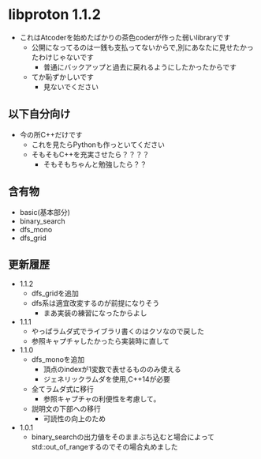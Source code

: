 # libproton 1.1.2
- これはAtcoderを始めたばかりの茶色coderが作った弱いlibraryです
    - 公開になってるのは一銭も支払ってないからで,別にあなたに見せたかったわけじゃないです
        - 普通にバックアップと過去に戻れるようにしたかったからです
    - てか恥ずかしいです
        - 見ないでください
## 以下自分向け
- 今の所C++だけです
    - これを見たらPythonも作っといてください
    - そもそもC++を充実させたら？？？？
        - そもそもちゃんと勉強したら？？

## 含有物
- basic(基本部分)
- binary_search
- dfs_mono
- dfs_grid

## 更新履歴
- 1.1.2
    - dfs_gridを追加
    - dfs系は適宜改変するのが前提になりそう
        - まあ実装の練習になったからよし
- 1.1.1
    - やっぱラムダ式でライブラリ書くのはクソなので戻した
    - 参照キャプチャしたかったら実装時に直して
- 1.1.0
    - dfs_monoを追加
        - 頂点のindexが1変数で表せるもののみ使える
        - ジェネリックラムダを使用,C++14が必要
    - 全てラムダ式に移行
        - 参照キャプチャの利便性を考慮して。
    - 説明文の下部への移行
        - 可読性の向上のため
- 1.0.1
    - binary_searchの出力値をそのままぶち込むと場合によってstd::out_of_rangeするのでその場合丸めました